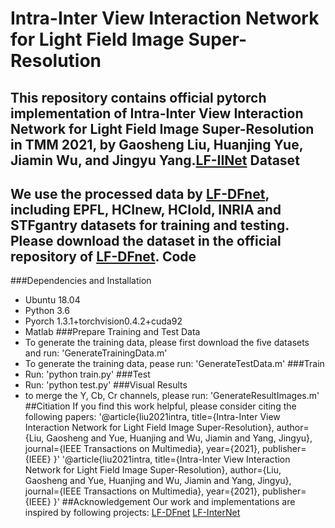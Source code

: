 Intra-Inter View Interaction Network for Light Field Image Super-Resolution
===
This repository contains official pytorch implementation of Intra-Inter View Interaction Network for Light Field Image Super-Resolution in TMM 2021, by Gaosheng Liu, Huanjing Yue, Jiamin Wu, and Jingyu Yang.[LF-IINet](https://ieeexplore.ieee.org/stamp/stamp.jsp?tp=&arnumber=9599365)
Dataset
---
We use the processed data by [LF-DFnet](https://ieeexplore.ieee.org/stamp/stamp.jsp?tp=&arnumber=9286855), including EPFL, HCInew, HCIold, INRIA and STFgantry datasets for training and testing. Please download the dataset in the official repository of [LF-DFnet](https://github.com/YingqianWang/LF-DFnet).
Code
---
###Dependencies and Installation
* Ubuntu 18.04
* Python 3.6
* Pyorch 1.3.1+torchvision0.4.2+cuda92
* Matlab
###Prepare Training and Test Data
* To generate the training data, please first download the five datasets and run:
  'GenerateTrainingData.m'
* To generate the training data, pease run:
  'GenerateTestData.m'
###Train
* Run:
  'python train.py'
###Test
* Run:
  'python test.py'
###Visual Results
* to merge the Y, Cb, Cr channels, please run:
  'GenerateResultImages.m'
##Citiation
If you find this work helpful, please consider citing the following papers:
'@article{liu2021intra,
  title={Intra-Inter View Interaction Network for Light Field Image Super-Resolution},
  author={Liu, Gaosheng and Yue, Huanjing and Wu, Jiamin and Yang, Jingyu},
  journal={IEEE Transactions on Multimedia},
  year={2021},
  publisher={IEEE}
}'
'@article{liu2021intra,
  title={Intra-Inter View Interaction Network for Light Field Image Super-Resolution},
  author={Liu, Gaosheng and Yue, Huanjing and Wu, Jiamin and Yang, Jingyu},
  journal={IEEE Transactions on Multimedia},
  year={2021},
  publisher={IEEE}
}'
##Acknowledgement
Our work and implementations are inspired by following projects:
[LF-DFnet](https://github.com/YingqianWang/LF-DFnet)
[LF-InterNet](https://github.com/YingqianWang/LF-InterNet)

